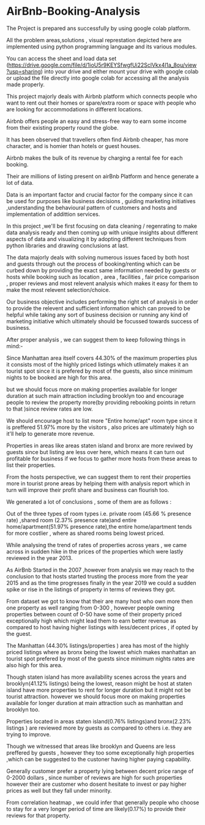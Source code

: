 # AirBnb-Booking-Analysis

The Project is prepared ans successfully by using google colab platform.

All the problem areas,solutions , visual represtation depicted here are implemented using python programming language and its various modules.

You can access the sheet and load data set (https://drive.google.com/file/d/1ioU5r9KEYSfwgfUi22SclVkx4l1a_8ou/view?usp=sharing) into your drive and either mount your drive with google colab or upload the file directly into google colab for accessing all the analysis made properly.


This project majorly deals with Airbnb platform which connects people who want to rent out their homes or spare/extra room or space with people who are looking for accommodations in different locations.

Airbnb offers people an easy and stress-free way to earn some income from their existing property round the globe.

It has been observed that travellers often find Airbnb cheaper, has more character, and is homier than hotels or guest houses.

Airbnb makes the bulk of its revenue by charging a rental fee for each booking.

Their are millions of listing present on airBnb Platform and hence generate a lot of data.


Data is an important factor and crucial factor for the company since it can be used for purposes like business decisions , guiding marketing initiatives ,understanding the behavioural pattern of customers and hosts and implementation of addittion services.


In this project ,we'll be first focusing on data cleaning / regenrating to make data analysis ready and then coming up with unique insights about different aspects of data and visualizing it by adopting different techniques from python libraries and drawing conclusions at last.


The data majorly deals with solving numerous issues faced by both host and guests through out the process of booking/renting which can be curbed down by providing the exact same information needed by guests or hosts while booking such as location , area , facilities , fair price comparison , proper reviews and most relevent analysis which makes it easy for them to make the most relevent selection/choice.



Our business objective includes performing the right set of analysis in order to provide the relevent and sufficient information which can proved to be helpful while taking any sort of business decision or running any kind of marketing initiative which ultimately should be focussed towards success of business.


After proper analysis , we can suggest them to keep following things in mind:-

Since Manhattan area itself covers 44.30% of the maximum properties plus it consists most of the highly priced listings which utlimately makes it an tourist spot since it is prefered by most of the guests, also since minimum nights to be booked are high for this area.

but we should focus more on making properties available for longer duration at such main attraction including brooklyn too and encourage people to review the property more(by providing rebooking points in return to that )since review rates are low.

We should encourage host to list more "Entire home/apt" room type since it is preffered 51.97% more by the visitors , also prices are ultimately high so it'll help to generate more revenue.

Properties in areas like areas staten island and bronx are more reviwed by guests since but listing are less over here, which means it can turn out profitable for business if we focus to gather more hosts from these areas to list their properties.

From the hosts perspective, we can suggest them to rent their properties more in tourist prone areas by helping them with analysis report which in turn will improve their profit share and business can flourish too.

We generated a lot of conclusions , some of them are as follows :

Out of the three types of room types i.e. private room (45.66 % presence rate) ,shared room (2.37% presence rate)and entire home/apartment(51.97% presence rate),the entire home/apartment tends for more costlier , where as shared rooms being lowest priced.

While analysing the trend of rates of properties across years , we came across in sudden hike in the prices of the properties which were lastly reviewed in the year 2013.

As AirBnb Started in the 2007 ,however from analysis we may reach to the conclusion to that hosts started trusting the process more from the year 2015 and as the time progresses finally in the year 2019 we could a sudden spike or rise in the listings of property in terms of reviews they got.

From dataset we got to know that their are many host who own more then one property as well ranging from 0-300 , however people owning properties between count of 0-50 have some of their property priced exceptionally high which might lead them to earn better revenue as compared to host having higher listings with less/decent prices , if opted by the guest.

The Manhattan (44.30% listings/properties ) area has most of the highly priced listings where as bronx being the lowest which makes manhattan an tourist spot prefered by most of the guests since minimum nights rates are also high for this area.

Though staten island has more availability scenes across the years and brooklyn(41.12% listings) being the lowest, reason might be host at staten island have more properties to rent for longer duration but it might not be tourist attraction. however we should focus more on making properties available for longer duration at main attraction such as manhattan and brooklyn too.

Properties located in areas staten island(0.76% listings)and bronx(2.23% listings ) are reviewed more by guests as compared to others i.e. they are trying to improve.

Though we witnessed that areas like brooklyn and Queens are less preffered by guests , however they too some exceptionally high properties ,which can be suggested to the custoner having higher paying capability.

Generally customer prefer a property lying between decent price range of 0-2000 dollars , since number of reviews are high for such properties however their are customer who dosent hesitate to invest or pay higher prices as well but they fall under minority.

From correlation heatmap , we could infer that generally people who choose to stay for a very longer period of time are likely(0.17%) to provide their reviews for that property.





